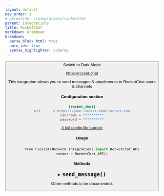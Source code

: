 ```yaml
---
layout: default
nav_order: 1
# permalink: /integrations/rocketchat
parent: Integrations
title: RocketChat
markdown: Kramdown
kramdown:
  parse_block_html: true
  auto_ids: true
  syntax_highlighter: coderay
---
```


<button class="btn js-toggle-dark-mode">Switch to Dark Mode

<script>
const toggleDarkMode = document.querySelector('.js-toggle-dark-mode');

jtd.addEvent(toggleDarkMode, 'click', function(){
  if (jtd.getTheme() === 'dark') {
    jtd.setTheme('light');
    toggleDarkMode.textContent = 'Switch to Dark Mode';
  } else {
    jtd.setTheme('dark');
    toggleDarkMode.textContent = 'Switch to Light Mode';
  }
});
</script>


https://rocket.chat

This integration allows you to send messages & attachments to RocketChat users & channels

#### Configuration section

```ini
[rocket_chat]
url      = https://your-rocket-chat-server.com
username = **********
password = **********
```

[A full config file sample](/Docs/config_file.md#sample_config_file)

##### Usage

```python
from FlexibleNetwork.Integrations import RocketChat_API
rocket = RocketChat_API()
```

#### Methods


<a id=send_message()></a>
<details>
  <summary> 
  <b style="font-size:20px"> <code>send_message()</code></b>
  </summary>
  <br>
  Allows you to send a RocketChat message to a list of users

   ### INPUT

   | Input     | Type | Description                                                  | Options        | Default |
   | --------- | ---- | ------------------------------------------------------------ | -------------- | ------- |
   | `member_name_lst` | List of strings  | users to send messages to.     |                |         |
   | `message` | String  | Message to send                |                |         |

   ### OUTPUT

   > Returns a dictionary

   | Key     | Type | Description                                                  | Options        | Default |
   | --------- | ---- | ------------------------------------------------------------ | -------------- | ------- |
   | `success` | Boolean  | Whether the message was sent successfully or not.     |                |         |
   | `fail_reason` | String  | Message to send                |                |         |




</details>

Other methods to be documented.